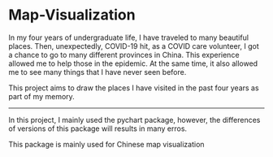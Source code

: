 # Map-Visualization

In my four years of undergraduate life, I have traveled to many beautiful places. Then, unexpectedly, COVID-19 hit, as a COVID care volunteer, I got a chance to go to many different provinces in China. This experience allowed me to help those in the epidemic. At the same time, it also allowed me to see many things that I have never seen before.

This project aims to draw the places I have visited in the past four years as part of my memory.
<hr>

In this project, I mainly used the pychart package, however, the differences of versions of this package will results in many erros.

This package is mainly used for Chinese map visualization
